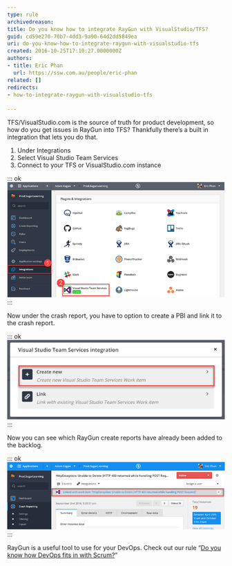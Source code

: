 ```yaml
---
type: rule
archivedreason: 
title: Do you know how to integrate RayGun with VisualStudio/TFS?
guid: cd59e270-70b7-4dd3-9a90-64d2dd5849ea
uri: do-you-know-how-to-integrate-raygun-with-visualstudio-tfs
created: 2016-10-25T17:10:27.0000000Z
authors:
- title: Eric Phan
  url: https://ssw.com.au/people/eric-phan
related: []
redirects:
- how-to-integrate-raygun-with-visualstudio-tfs

---
```


TFS/VisualStudio.com is the source of truth for product development, so how do you get issues in RayGun into TFS? Thankfully there’s a built in integration that lets you do that. 

<!--endintro-->

1. Under Integrations
2. Select Visual Studio Team Services
3. Connect to your TFS or VisualStudio.com instance



::: ok  
![Figure: Link RayGun with TFS/VisualStudio.com](raygun-integration-tfs-1.png)  
:::

Now under the crash report, you have to option to create a PBI and link it to the crash report.


::: ok  
![Figure: Create a new PBI or link to an existing PBI](raygun-integration-tfs-2.png)  
:::

Now you can see which RayGun create reports have already been added to the backlog.


::: ok  
![Figure: Link RayGun with TFS/VisualStudio.com](raygun-integration-tfs-3.png)  
:::

RayGun is a useful tool to use for your DevOps. Check out our rule “[Do you know how DevOps fits in with Scrum?](/do-you-know-how-devops-fits-in-with-scrum)”
